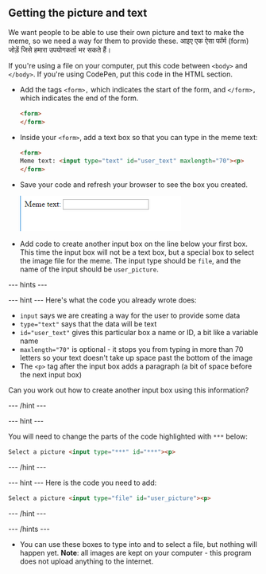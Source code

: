 ## Getting the picture and text

We want people to be able to use their own picture and text to make the meme, so we need a way for them to provide these. आइए एक ऐसा फॉर्म (form) जोड़ें जिसे हमारा उपयोगकर्ता भर सकते हैं।

If you're using a file on your computer, put this code between `<body>` and `</body>`. If you're using CodePen, put this code in the HTML section.

- Add the tags `<form>,` which indicates the start of the form, and `</form>,` which indicates the end of the form.

    ```html
    <form>
    </form>
    ```

- Inside your `<form>`, add a text box so that you can type in the meme text:

  ```html
  <form>
  Meme text: <input type="text" id="user_text" maxlength="70"><p>
  </form>
  ```

- Save your code and refresh your browser to see the box you created.

    ![First box](images/first-box.png)

- Add code to create another input box on the line below your first box. This time the input box will not be a text box, but a special box to select the image file for the meme. The input type should be `file`, and the name of the input should be `user_picture`.

--- hints ---

--- hint --- Here's what the code you already wrote does:

  * `input` says we are creating a way for the user to provide some data
  * `type="text"` says that the data will be text
  * `id="user_text"` gives this particular box a name or ID, a bit like a variable name
  * `maxlength="70"` is optional - it stops you from typing in more than 70 letters so your text doesn't take up space past the bottom of the image
  * The `<p>` tag after the input box adds a paragraph (a bit of space before the next input box)

Can you work out how to create another input box using this information?

--- /hint ---

--- hint ---

You will need to change the parts of the code highlighted with `***` below:

```html
Select a picture <input type="***" id="***"><p>
```

--- /hint ---

--- hint --- Here is the code you need to add:

```html
Select a picture <input type="file" id="user_picture"><p>
```
--- /hint ---

--- /hints ---

- You can use these boxes to type into and to select a file, but nothing will happen yet. **Note**: all images are kept on your computer - this program does not upload anything to the internet.
